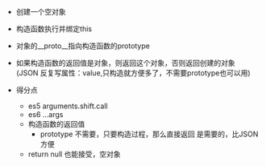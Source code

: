- 创建一个空对象
- 构造函数执行并绑定this
- 对象的__proto__指向构造函数的prototype
- 如果构造函数的返回值是对象，则返回这个对象，否则返回创建的对象
  (JSON 反复写属性：value,只构造就方便多了，不需要prototype也可以用)


- 得分点
  - es5 arguments.shift.call
  - es6 ...args
  - 构造函数的返回值
    - prototype 不需要，只要构造过程，那么直接返回 是需要的，比JSON方便
  - return null 也能接受，空对象
